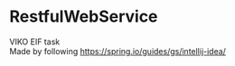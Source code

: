 # RestfulWebService
VIKO EIF task <br />
Made by following https://spring.io/guides/gs/intellij-idea/
